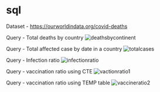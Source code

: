# sql
Dataset - https://ourworldindata.org/covid-deaths

Query - Total deaths by country
![deathsbycontinent](https://github.com/user-attachments/assets/8d138e35-ad27-4c0d-b828-5134f258276a)

Query - Total affected case by date in a country
![totalcases](https://github.com/user-attachments/assets/eb1737c1-315d-461f-8926-7a3d5165a11f)

Query - Infection ratio
![infectionratio](https://github.com/user-attachments/assets/b489e64e-2f0c-4ef9-82f0-567de05a0c3a)

Query - vaccination ratio using CTE
![vactionratio1](https://github.com/user-attachments/assets/d99fd677-18a8-4b97-a805-50faf9a2bcc1)

Query - vaccination ratio using TEMP table
![vaccineratio2](https://github.com/user-attachments/assets/f3357d26-9d87-407c-a091-204b6df1b0d8)

